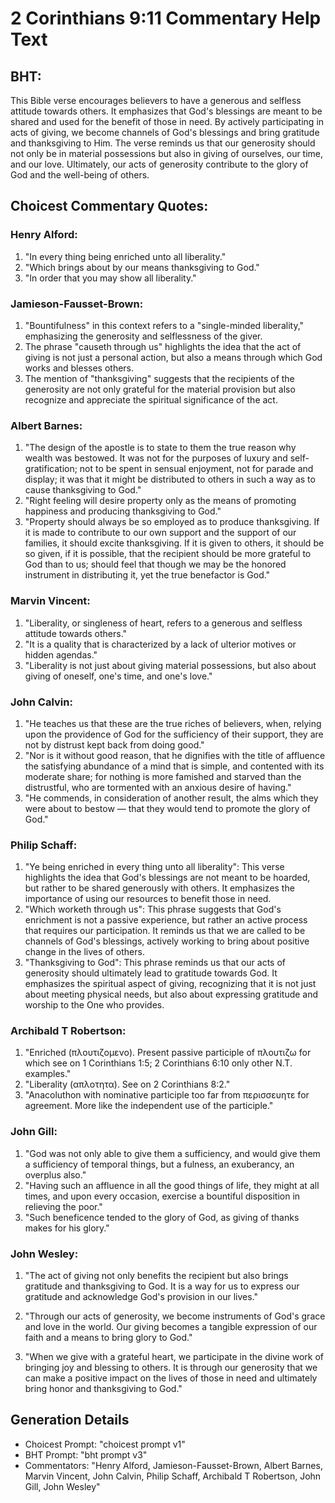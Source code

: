 # 2 Corinthians 9:11 Commentary Help Text

## BHT:
This Bible verse encourages believers to have a generous and selfless attitude towards others. It emphasizes that God's blessings are meant to be shared and used for the benefit of those in need. By actively participating in acts of giving, we become channels of God's blessings and bring gratitude and thanksgiving to Him. The verse reminds us that our generosity should not only be in material possessions but also in giving of ourselves, our time, and our love. Ultimately, our acts of generosity contribute to the glory of God and the well-being of others.

## Choicest Commentary Quotes:
### Henry Alford:
1. "In every thing being enriched unto all liberality." 
2. "Which brings about by our means thanksgiving to God." 
3. "In order that you may show all liberality."

### Jamieson-Fausset-Brown:
1. "Bountifulness" in this context refers to a "single-minded liberality," emphasizing the generosity and selflessness of the giver.
2. The phrase "causeth through us" highlights the idea that the act of giving is not just a personal action, but also a means through which God works and blesses others.
3. The mention of "thanksgiving" suggests that the recipients of the generosity are not only grateful for the material provision but also recognize and appreciate the spiritual significance of the act.

### Albert Barnes:
1. "The design of the apostle is to state to them the true reason why wealth was bestowed. It was not for the purposes of luxury and self-gratification; not to be spent in sensual enjoyment, not for parade and display; it was that it might be distributed to others in such a way as to cause thanksgiving to God."
2. "Right feeling will desire property only as the means of promoting happiness and producing thanksgiving to God."
3. "Property should always be so employed as to produce thanksgiving. If it is made to contribute to our own support and the support of our families, it should excite thanksgiving. If it is given to others, it should be so given, if it is possible, that the recipient should be more grateful to God than to us; should feel that though we may be the honored instrument in distributing it, yet the true benefactor is God."

### Marvin Vincent:
1. "Liberality, or singleness of heart, refers to a generous and selfless attitude towards others."
2. "It is a quality that is characterized by a lack of ulterior motives or hidden agendas."
3. "Liberality is not just about giving material possessions, but also about giving of oneself, one's time, and one's love."

### John Calvin:
1. "He teaches us that these are the true riches of believers, when, relying upon the providence of God for the sufficiency of their support, they are not by distrust kept back from doing good."
2. "Nor is it without good reason, that he dignifies with the title of affluence the satisfying abundance of a mind that is simple, and contented with its moderate share; for nothing is more famished and starved than the distrustful, who are tormented with an anxious desire of having."
3. "He commends, in consideration of another result, the alms which they were about to bestow — that they would tend to promote the glory of God."

### Philip Schaff:
1. "Ye being enriched in every thing unto all liberality": This verse highlights the idea that God's blessings are not meant to be hoarded, but rather to be shared generously with others. It emphasizes the importance of using our resources to benefit those in need.
2. "Which worketh through us": This phrase suggests that God's enrichment is not a passive experience, but rather an active process that requires our participation. It reminds us that we are called to be channels of God's blessings, actively working to bring about positive change in the lives of others.
3. "Thanksgiving to God": This phrase reminds us that our acts of generosity should ultimately lead to gratitude towards God. It emphasizes the spiritual aspect of giving, recognizing that it is not just about meeting physical needs, but also about expressing gratitude and worship to the One who provides.

### Archibald T Robertson:
1. "Enriched (πλουτιζομενο). Present passive participle of πλουτιζω for which see on 1 Corinthians 1:5; 2 Corinthians 6:10 only other N.T. examples." 
2. "Liberality (απλοτητα). See on 2 Corinthians 8:2." 
3. "Anacoluthon with nominative participle too far from περισσευητε for agreement. More like the independent use of the participle."

### John Gill:
1. "God was not only able to give them a sufficiency, and would give them a sufficiency of temporal things, but a fulness, an exuberancy, an overplus also."
2. "Having such an affluence in all the good things of life, they might at all times, and upon every occasion, exercise a bountiful disposition in relieving the poor."
3. "Such beneficence tended to the glory of God, as giving of thanks makes for his glory."

### John Wesley:
1. "The act of giving not only benefits the recipient but also brings gratitude and thanksgiving to God. It is a way for us to express our gratitude and acknowledge God's provision in our lives."

2. "Through our acts of generosity, we become instruments of God's grace and love in the world. Our giving becomes a tangible expression of our faith and a means to bring glory to God."

3. "When we give with a grateful heart, we participate in the divine work of bringing joy and blessing to others. It is through our generosity that we can make a positive impact on the lives of those in need and ultimately bring honor and thanksgiving to God."


## Generation Details
- Choicest Prompt: "choicest prompt v1"
- BHT Prompt: "bht prompt v3"
- Commentators: "Henry Alford, Jamieson-Fausset-Brown, Albert Barnes, Marvin Vincent, John Calvin, Philip Schaff, Archibald T Robertson, John Gill, John Wesley"
